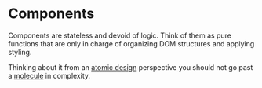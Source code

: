 # Components

Components are stateless and devoid of logic. Think of them as pure functions that are only in charge of organizing DOM structures and applying styling.

Thinking about it from an [atomic design](https://atomicdesign.bradfrost.com/chapter-2/) perspective you should not go past a [molecule](https://atomicdesign.bradfrost.com/chapter-2/#molecules) in complexity.
